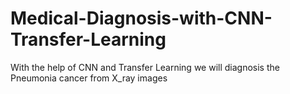 # Medical-Diagnosis-with-CNN-Transfer-Learning
With the help of CNN and Transfer Learning we will diagnosis the Pneumonia cancer from X_ray images
